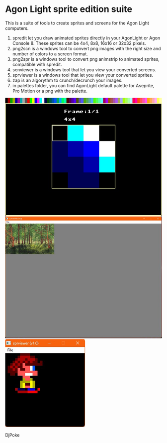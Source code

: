 # Agon Light sprite edition suite

This is a suite of tools to create sprites and screens for the Agon Light computers.

1) spredit let you draw animated sprites directly in your AgonLight or Agon Console 8. These sprites can be 4x4, 8x8, 16x16 or 32x32 pixels.
2) png2scn is a windows tool to convert png images with the right size and number of colors to a screen format.
3) png2spr is a windows tool to convert png animstrip to animated sprites, compatible with spredit.
4) scnviewer is a windows tool that let you view your converted screens.
5) sprviewer is a windows tool that let you view your converted sprites.
6) zap is an algorythm to crunch/decrunch your images.
7) in palettes folder, you can find AgonLight default palette for Aseprite, Pro Motion or a png with the palette.

![screenshot1](spredit/screenshot1.jpg)
![screenshot2](scnviewer/screenshot2.jpg)
![screenshot3](sprviewer/screenshot3.jpg)


DjPoke
